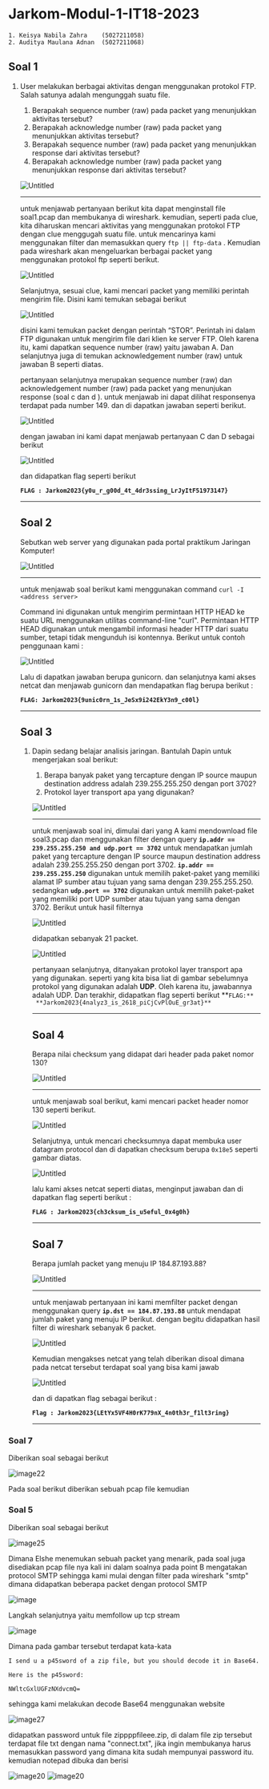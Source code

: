# Jarkom-Modul-1-IT18-2023

    1. Keisya Nabila Zahra    (5027211058)
    2. Auditya Maulana Adnan  (5027211068)

## Soal 1

1. User melakukan berbagai aktivitas dengan menggunakan protokol FTP. Salah satunya adalah mengunggah suatu file.
    1. Berapakah sequence number (raw) pada packet yang menunjukkan aktivitas tersebut?
    2. Berapakah acknowledge number (raw) pada packet yang menunjukkan aktivitas tersebut?
    3. Berapakah sequence number (raw) pada packet yang menunjukkan response dari aktivitas tersebut?
    4. Berapakah acknowledge number (raw) pada packet yang menunjukkan response dari aktivitas tersebut?
    
    ![Untitled](https://i.ibb.co/YhKsLMY/Untitled.png)
    
    ---
    
    untuk menjawab pertanyaan berikut kita dapat menginstall file soal1.pcap dan membukanya di wireshark. kemudian, seperti pada clue, kita diharuskan mencari aktivitas yang menggunakan protokol FTP dengan clue menggugah suatu file. untuk mencarinya kami menggunakan filter dan memasukkan  query `ftp || ftp-data` . Kemudian pada wireshark akan mengeluarkan berbagai packet yang menggunakan protokol ftp seperti berikut. 
    
    ![Untitled](https://i.ibb.co/wywjVkk/Untitled-1.png)
    
    Selanjutnya, sesuai clue, kami mencari packet yang memiliki perintah mengirim file. Disini kami temukan sebagai berikut 
    
    ![Untitled](https://i.ibb.co/GPKVSkp/Untitled-2.png)
    
    disini kami temukan packet dengan perintah “STOR”. Perintah ini dalam FTP digunakan untuk mengirim file dari klien ke server FTP. Oleh karena itu, kami dapatkan sequence number (raw) yaitu jawaban A. Dan selanjutnya juga di temukan acknowledgement number (raw) untuk jawaban B seperti diatas. 
    
    pertanyaan selanjutnya merupakan  sequence number (raw) dan acknowledgement number (raw) pada packet yang menunjukan response (soal c dan d ). untuk menjawab ini dapat dilihat responsenya terdapat pada number 149. dan di dapatkan jawaban seperti berikut. 
    
    ![Untitled](https://i.ibb.co/MRJ8xtG/Untitled-3.png)
    
    dengan jawaban ini kami dapat menjawab pertanyaan C dan D sebagai berikut 
    
    ![Untitled](https://i.ibb.co/NtfPmMQ/Untitled-4.png)
    
    dan didapatkan flag seperti berikut 
    
    **`FLAG : Jarkom2023{y0u_r_g00d_4t_4dr3ssing_LrJyItF51973147}`**
    
    ---
    
    ## Soal 2
    
    Sebutkan web server yang digunakan pada portal praktikum Jaringan Komputer!
    
    ![Untitled](https://i.ibb.co/nfRZCrT/Untitled-5.png)
    
    ---
    
    untuk menjawab soal berikut kami menggunakan command `curl -I <address server>` 
    
    Command ini digunakan untuk mengirim permintaan HTTP HEAD ke suatu URL menggunakan utilitas command-line "curl". Permintaan HTTP HEAD digunakan untuk mengambil informasi header HTTP dari suatu sumber, tetapi tidak mengunduh isi kontennya. Berikut untuk contoh penggunaan kami :
    
    ![Untitled](https://i.ibb.co/TDQyNmQ/Untitled-6.png)
    
    Lalu di dapatkan jawaban berupa gunicorn. dan selanjutnya kami akses netcat dan menjawab gunicorn dan mendapatkan flag berupa berikut :
    
    **`FLAG: Jarkom2023{9unic0rn_1s_JeSx9i242EkY3n9_c00l}`**
    
    ---
    
    ## Soal 3
    
    1. Dapin sedang belajar analisis jaringan. Bantulah Dapin untuk mengerjakan soal berikut:
        1. Berapa banyak paket yang tercapture dengan IP source maupun destination address adalah 239.255.255.250 dengan port 3702?
        2. Protokol layer transport apa yang digunakan?
        
        ![Untitled](https://i.ibb.co/VmwGSfG/Untitled-7.png)
        
        ---
        
        untuk menjawab soal ini, dimulai dari yang A kami mendownload file soal3.pcap dan menggunakan filter dengan query **`ip.addr == 239.255.255.250 and udp.port == 3702`** untuk mendapatkan jumlah paket yang tercapture dengan IP source maupun destination address adalah 239.255.255.250 dengan port 3702. **`ip.addr == 239.255.255.250`** digunakan untuk memilih paket-paket yang memiliki alamat IP sumber atau tujuan yang sama dengan  239.255.255.250. sedangkan **`udp.port == 3702`** digunakan untuk memilih paket-paket yang memiliki port UDP sumber atau tujuan yang sama dengan 3702. Berikut untuk hasil filternya 
        
        ![Untitled](https://i.ibb.co/sskR6Tc/Untitled-8.png)
        
        didapatkan sebanyak 21 packet. 
        
        ![Untitled](https://i.ibb.co/2tBSsBq/Untitled-9.png)
        
        pertanyaan selanjutnya, ditanyakan protokol layer transport apa yang digunakan. seperti yang kita bisa liat di gambar sebelumnya protokol yang digunakan adalah ******UDP******. Oleh karena itu, jawabannya adalah UDP. Dan terakhir, didapatkan flag seperti berikut 
        **`FLAG:**  **Jarkom2023{4nalyz3_is_2618_piCjCvPlOuE_gr3at}**`
        
        ---
        
        ## Soal 4
        
        Berapa nilai checksum yang didapat dari header pada paket nomor 130?
        
        ![Untitled](https://i.ibb.co/K9jT6Fz/Untitled-10.png)
        
        ---
        
        untuk menjawab soal berikut, kami mencari packet header nomor 130 seperti berikut. 
        
        ![Untitled](https://i.ibb.co/jvMWvHx/foto.jpg)
       
    
        Selanjutnya, untuk mencari checksumnya dapat membuka user datagram protocol dan di dapatkan checksum berupa `0x18e5` seperti gambar diatas.
       
        ![Untitled](https://i.ibb.co/4pftpbs/Untitled-12.png)
        
        lalu kami akses netcat seperti diatas, menginput jawaban dan di dapatkan flag seperti berikut : 
        
        **`FLAG : Jarkom2023{ch3cksum_is_u5eful_0x4g0h}`**
        
        ---
        
        ## Soal 7
        
        Berapa jumlah packet yang menuju IP 184.87.193.88?
        
        ![Untitled](https://i.ibb.co/z7jRdrw/Untitled-13.png)
        
        ---
        
        untuk menjawab pertanyaan ini kami memfilter packet dengan menggunakan query **`ip.dst == 184.87.193.88`** untuk mendapat jumlah paket yang menuju IP berikut. dengan begitu didapatkan hasil filter di wireshark sebanyak 6 packet.
        
        ![Untitled](https://i.ibb.co/3rRKJJG/Untitled-14.png)
        
        Kemudian mengakses netcat yang telah diberikan disoal dimana pada netcat tersebut terdapat soal yang bisa kami jawab
        
        ![Untitled](https://i.ibb.co/Ns6VKFt/Untitled-15.png)
        
        dan di dapatkan flag sebagai berikut :
        
        **`Flag : Jarkom2023{LEtYx5VF4H0rK779nX_4n0th3r_f1lt3ring}`**
       
        ---
       
### Soal 7
Diberikan soal sebagai berikut

![image22](https://github.com/aud1tya4dnan/Jarkom-Modul-1-IT18-2023/assets/91017662/f950c5d9-3406-4f1f-bfea-248b1092ea96)

Pada soal berikut diberikan sebuah pcap file kemudian 





### Soal 5
Diberikan soal sebagai berikut

![image25](https://github.com/aud1tya4dnan/Jarkom-Modul-1-IT18-2023/assets/91017662/c2ca5b80-0c4f-45a7-9548-a2d01e7a7a0f)

Dimana Elshe menemukan sebuah packet yang menarik, pada soal juga disediakan pcap file nya
kali ini dalam soalnya pada point B mengatakan protocol SMTP sehingga kami mulai dengan filter pada wireshark "smtp" dimana didapatkan beberapa packet dengan protocol SMTP

![image](https://github.com/aud1tya4dnan/Jarkom-Modul-1-IT18-2023/assets/91017662/096c93fa-f7f3-4ff6-9f37-04310ac17623)

Langkah selanjutnya yaitu memfollow up tcp stream

![image](https://github.com/aud1tya4dnan/Jarkom-Modul-1-IT18-2023/assets/91017662/ea9bdedd-1620-4f3f-a6b2-cb4239f8b327)

Dimana pada gambar tersebut terdapat kata-kata
```
I send u a p45sword of a zip file, but you should decode it in Base64.

Here is the p45sword:

NWltcGxlUGFzNXdvcmQ=
```
sehingga kami melakukan decode Base64 menggunakan website

![image27](https://github.com/aud1tya4dnan/Jarkom-Modul-1-IT18-2023/assets/91017662/8f6d6639-5720-408a-8788-6e7ff8cd5d3d)

didapatkan password untuk file zippppfileee.zip, di dalam file zip tersebut terdapat file txt dengan nama "connect.txt", jika ingin membukanya harus memasukkan password yang dimana kita sudah mempunyai password itu.
kemudian notepad dibuka dan berisi 

![image20](https://github.com/aud1tya4dnan/Jarkom-Modul-1-IT18-2023/assets/91017662/138ce6b1-f262-40fb-9f79-95bd2be375ec)
![image20](https://github.com/aud1tya4dnan/Jarkom-Modul-1-IT18-2023/assets/91017662/ddf60d5e-3194-4d6d-acc8-a7638ce40366)
